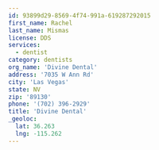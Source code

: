 ```yaml
---
id: 93899d29-8569-4f74-991a-619287292015
first_name: Rachel
last_name: Mismas
license: DDS
services:
  - dentist
category: dentists
org_name: 'Divine Dental'
address: '7035 W Ann Rd'
city: 'Las Vegas'
state: NV
zip: '89130'
phone: '(702) 396-2929'
title: 'Divine Dental'
_geoloc:
  lat: 36.263
  lng: -115.262
---
```

